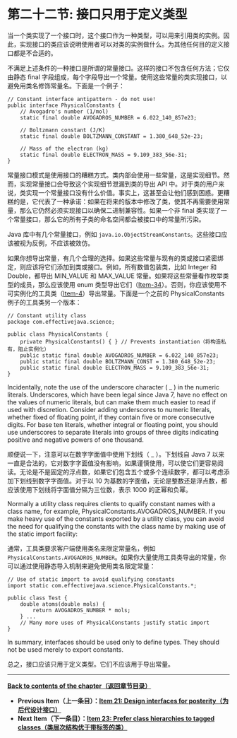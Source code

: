 # 第二十二节: 接口只用于定义类型

当一个类实现了一个接口时，这个接口作为一种类型，可以用来引用类的实例。因此，实现接口的类应该说明使用者可以对类的实例做什么。为其他任何目的定义接口都是不合适的。

不满足上述条件的一种接口是所谓的常量接口。这样的接口不包含任何方法；它仅由静态 final 字段组成，每个字段导出一个常量。使用这些常量的类实现接口，以避免用类名修饰常量名。下面是一个例子：

```
// Constant interface antipattern - do not use!
public interface PhysicalConstants {
    // Avogadro's number (1/mol)
    static final double AVOGADROS_NUMBER = 6.022_140_857e23;

    // Boltzmann constant (J/K)
    static final double BOLTZMANN_CONSTANT = 1.380_648_52e-23;

    // Mass of the electron (kg)
    static final double ELECTRON_MASS = 9.109_383_56e-31;
}
```

常量接口模式是使用接口的糟糕方式。类内部会使用一些常量，这是实现细节。然而，实现常量接口会导致这个实现细节泄漏到类的导出 API 中。对于类的用户来说，类实现一个常量接口没有什么价值。事实上，这甚至会让他们感到困惑。更糟糕的是，它代表了一种承诺：如果在将来的版本中修改了类，使其不再需要使用常量，那么它仍然必须实现接口以确保二进制兼容性。如果一个非 final 类实现了一个常量接口，那么它的所有子类的命名空间都会被接口中的常量所污染。

Java 库中有几个常量接口，例如 `java.io.ObjectStreamConstants`。这些接口应该被视为反例，不应该被效仿。


如果你想导出常量，有几个合理的选择。如果这些常量与现有的类或接口紧密绑定，则应该将它们添加到类或接口。例如，所有数值包装类，比如 Integer 和 Double，都导出 MIN_VALUE 和 MAX_VALUE 常量。如果将这些常量看作枚举类型的成员，那么应该使用 enum 类型导出它们（[Item-34](/Chapter-6/Chapter-6-Item-34-Use-enums-instead-of-int-constants.md)）。否则，你应该使用不可实例化的工具类（[Item-4](/Chapter-2/Chapter-2-Item-4-Enforce-noninstantiability-with-a-private-constructor.md)）导出常量。下面是一个之前的 PhysicalConstants 例子的工具类另一个版本：

```
// Constant utility class
package com.effectivejava.science;

public class PhysicalConstants {
    private PhysicalConstants() { } // Prevents instantiation（将构造私有，阻止实例化）
    public static final double AVOGADROS_NUMBER = 6.022_140_857e23;
    public static final double BOLTZMANN_CONST = 1.380_648_52e-23;
    public static final double ELECTRON_MASS = 9.109_383_56e-31;
}
```

Incidentally, note the use of the underscore character ( _ ) in the numeric literals. Underscores, which have been legal since Java 7, have no effect on the values of numeric literals, but can make them much easier to read if used with discretion. Consider adding underscores to numeric literals, whether fixed of floating point, if they contain five or more consecutive digits. For base ten literals, whether integral or floating point, you should use underscores to separate literals into groups of three digits indicating positive and negative powers of one thousand.

顺便说一下，注意可以在数字字面值中使用下划线（ _ ）。下划线自 Java 7 以来一直是合法的，它对数字字面值没有影响，如果谨慎使用，可以使它们更容易阅读。无论是不是固定的浮点数，如果它们包含五个或多个连续数字，都可以考虑添加下划线到数字字面值。对于以 10 为基数的字面值，无论是整数还是浮点数，都应该使用下划线将字面值分隔为三位数，表示 1000 的正幂和负幂。

Normally a utility class requires clients to qualify constant names with a class name, for example, PhysicalConstants.AVOGADROS_NUMBER. If you make heavy use of the constants exported by a utility class, you can avoid the need for qualifying the constants with the class name by making use of the static import facility:

通常，工具类要求客户端使用类名来限定常量名，例如 `PhysicalConstants.AVOGADROS_NUMBER`。如果你大量使用工具类导出的常量，你可以通过使用静态导入机制来避免使用类名限定常量：

```
// Use of static import to avoid qualifying constants
import static com.effectivejava.science.PhysicalConstants.*;

public class Test {
    double atoms(double mols) {
        return AVOGADROS_NUMBER * mols;
    } ...
    // Many more uses of PhysicalConstants justify static import
}
```

In summary, interfaces should be used only to define types. They should not be used merely to export constants.

总之，接口应该只用于定义类型。它们不应该用于导出常量。

---
**[Back to contents of the chapter（返回章节目录）](/Chapter-4/Chapter-4-Introduction.md)**
- **Previous Item（上一条目）：[Item 21: Design interfaces for posterity（为后代设计接口）](/Chapter-4/Chapter-4-Item-21-Design-interfaces-for-posterity.md)**
- **Next Item（下一条目）：[Item 23: Prefer class hierarchies to tagged classes（类层次结构优于带标签的类）](/Chapter-4/Chapter-4-Item-23-Prefer-class-hierarchies-to-tagged-classes.md)**
